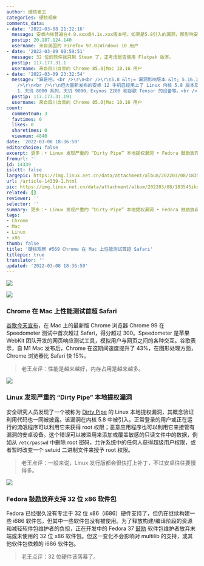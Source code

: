 ```yaml
---
author: 硬核老王
categories: 硬核观察
comments_data:
- date: '2022-03-08 21:22:16'
  message: 安卓内核普遍在4.9.xxx或4.1x.xxx版本吧，如果是5.8引入的漏洞，那影响安卓的范围会比较小吧
  postip: 20.187.124.140
  username: 来自美国的 Firefox 97.0|Windows 10 用户
- date: '2022-03-09 00:59:51'
  message: 32 位的软件我只剩 Steam 了，正考虑是否使用 Flatpak 版本。
  postip: 117.177.31.1
  username: 来自四川自贡的 Chrome 85.0|Mac 10.16 用户
- date: '2022-03-09 23:32:54'
  message: "算是吧。<br />\r\n<br />\r\n5.8 &lt;= 漏洞影响版本 &lt; 5.16.11 / 5.15.25 / 5.10.102。<br
    />\r\n<br />\r\n但大量新发布的安卓 12 手机已经用上了 Linux 内核 5.8 版本及以上，因此这些设备将受到影响，包括搭载骁龙 8 Gen
    1、天玑 8000 系列、天玑 9000、Exynos 2200 和谷歌 Tensor 的设备等。<br />\r\n<br />\r\n消息来源：ithome.com/0/606/910.htm"
  postip: 117.177.31.191
  username: 来自四川自贡的 Chrome 85.0|Mac 10.16 用户
count:
  commentnum: 3
  favtimes: 0
  likes: 0
  sharetimes: 0
  viewnum: 4840
date: '2022-03-08 18:36:50'
editorchoice: false
excerpt: 更多：• Linux 发现严重的 “Dirty Pipe” 本地提权漏洞 • Fedora 鼓励放弃支持 32 位 x86 软件包
fromurl: ''
id: 14339
islctt: false
largepic: https://img.linux.net.cn/data/attachment/album/202203/08/183545ikdz31z9dkfctktf.jpg
url: /article-14339-1.html
pic: https://img.linux.net.cn/data/attachment/album/202203/08/183545ikdz31z9dkfctktf.jpg.thumb.jpg
related: []
reviewer: ''
selector: ''
summary: 更多：• Linux 发现严重的 “Dirty Pipe” 本地提权漏洞 • Fedora 鼓励放弃支持 32 位 x86 软件包
tags:
- Chrome
- Mac
- Linux
- x86
thumb: false
title: '硬核观察 #569 Chrome 在 Mac 上性能测试首超 Safari'
titlepic: true
translator: ''
updated: '2022-03-08 18:36:50'
---
```


![](/data/attachment/album/202203/08/183545ikdz31z9dkfctktf.jpg)


![](/data/attachment/album/202203/08/183555zzrwv6mfc6go729z.jpg)


### Chrome 在 Mac 上性能测试首超 Safari


[谷歌今天宣布](https://www.macrumors.com/2022/03/07/chrome-faster-safari-speedometer-benchmark/)，在 Mac 上的最新版 Chrome 浏览器 Chrome 99 在 Speedometer 测试中首次超过 Safari，得分超过 300。Speedometer 是苹果 WebKit 团队开发的网页响应测试工具，模拟用户与网页之间的各种交互。谷歌表示，自 M1 Mac 发布后，Chrome 在这期间速度提升了 43%，在图形处理方面，Chrome 浏览器比 Safari 快 15%。



> 
> 老王点评：性能是越来越好，内存占用是越来越多。
> 
> 
> 


![](/data/attachment/album/202203/08/183606cd3fsj5alaedje55.jpg)


### Linux 发现严重的 “Dirty Pipe” 本地提权漏洞


安全研究人员发现了一个被称为 [Dirty Pipe](https://dirtypipe.cm4all.com/) 的 Linux 本地提权漏洞，其概念验证利用代码也一同被披露。该漏洞在内核 5.8 中被引入。正常登录的用户或正在运行的流氓程序可以利用它来获得 root 权限；恶意应用程序也可以利用它来接管有漏洞的安卓设备。这个错误可以被滥用来添加或覆盖敏感的只读文件中的数据，例如从 `/etc/passwd` 中删除 root 密码，允许系统中的任何人获得超级用户权限，或者暂时改变一个 setuid 二进制文件来授予 root 权限。



> 
> 老王点评：一般来说，Linux 发行版都会很快打上补丁，不过安卓往往要慢得多。
> 
> 
> 


![](/data/attachment/album/202203/08/183626fk33m7cxa4iw4mmf.jpg)


### Fedora 鼓励放弃支持 32 位 x86 软件包


Fedora 已经很久没有专注于 32 位 x86（i686）硬件支持了，但仍在继续构建一些 i686 软件包，但其中一些软件包没有被使用。为了释放构建/编译阶段的资源和减轻软件包维护者的负担，正在开发中的 Fedora 37 [鼓励](https://www.phoronix.com/scan.php?page=news_item&px=Fedora-37-Stop-Unused-i686-Pkgs) 软件包维护者放弃末端或未使用的 32 位 x86 软件包。但这一变化不会影响对 multilib 的支持，或其他软件包依赖的 i686 软件包。



> 
> 老王点评：32 位硬件该落幕了。
> 
> 
>